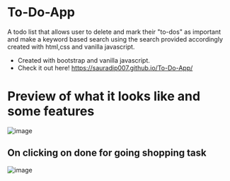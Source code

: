 # To-Do-App
A todo list that allows user to delete and mark their "to-dos" as important and make a keyword based search using the search provided accordingly created with html,css and vanilla javascript.
- Created with bootstrap and vanilla javascript.
- Check it out here!
https://sauradip007.github.io/To-Do-App/

# Preview of what it looks like and some features
![image](https://user-images.githubusercontent.com/71842251/151647373-06c4d96b-d417-4c4c-a815-213e03a7571b.png)

## On clicking on done for going shopping task
![image](https://user-images.githubusercontent.com/71842251/151647423-ac1829a5-4eba-4947-8c46-b3e54ae6dbdc.png)


